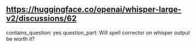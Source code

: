 ## https://huggingface.co/openai/whisper-large-v2/discussions/62

contains_question: yes
question_part: Will spell corrector on whisper output be worth it?